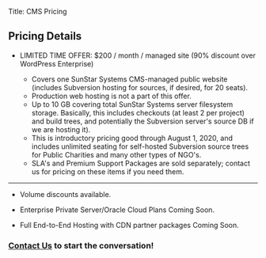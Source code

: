 Title: CMS Pricing

## Pricing Details

- LIMITED TIME OFFER: <span class="text-success">$200 / month / managed site</span> (90% discount over WordPress Enterprise)

	- Covers one SunStar Systems CMS-managed public website (includes Subversion hosting for sources, if desired, for 20 seats).
	- Production web hosting is not a part of this offer.
	- Up to 10 GB covering total SunStar Systems server filesystem storage.  Basically, this includes checkouts (at least 2 per project) and build trees, and potentially the Subversion server's source DB if we are hosting it).
	- This is introductory pricing good through August 1, 2020, and includes <span class="text-success">unlimited seating for self-hosted Subversion source trees</span> for Public Charities and many other types of NGO's.
	- SLA's and Premium Support Packages are sold separately; contact us for pricing on these items if you need them.

------------

- Volume discounts available.

- Enterprise Private Server/Oracle Cloud Plans Coming Soon.

- Full End-to-End Hosting with CDN partner packages Coming Soon.

### [Contact Us](/contact) to start the conversation!

